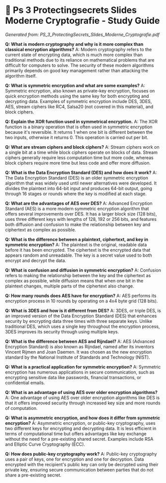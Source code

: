 # 🎯 Ps 3 Protectingsecrets Slides Moderne Cryptografie - Study Guide
*Generated from: PS_3_ProtectingSecrets_Slides_Moderne_Cryptografie.pdf*

**Q: What is modern cryptography and why is it more complex than classical encryption algorithms?**
A: Modern cryptography refers to the current state of encrypting data, which is much more complex than traditional methods due to its reliance on mathematical problems that are difficult for computers to solve. The security of these modern algorithms primarily depends on good key management rather than attacking the algorithm itself.

**Q: What is symmetric encryption and what are some examples?**
A: Symmetric encryption, also known as private-key encryption, focuses on quick encryption methods using the same key for both encrypting and decrypting data. Examples of symmetric encryption include DES, 3DES, AES, stream ciphers like RC4, Salsa20 (not covered in this material), and block ciphers.

**Q: Explain the XOR function used in symmetrical encryption.**
A: The XOR function is a binary operation that is often used in symmetric encryption because it's reversible. It returns 1 when one bit is different between the two inputs, otherwise it returns 0. This operation is carried out per bit.

**Q: What are stream ciphers and block ciphers?**
A: Stream ciphers work on a single bit at a time while block ciphers operate on blocks of data. Stream ciphers generally require less computation time but more code, whereas block ciphers require more time but less code and offer more diffusion.

**Q: What is the Data Encryption Standard (DES) and how does it work?**
A: The Data Encryption Standard (DES) is an older symmetric encryption algorithm that was widely used until newer alternatives were developed. It divides the plaintext into 64-bit input and produces 64-bit output, going through 16 stages or rounds where the key is modified at each stage.

**Q: What are the advantages of AES over DES?**
A: Advanced Encryption Standard (AES) is a more modern symmetric encryption algorithm that offers several improvements over DES. It has a larger block size (128 bits), uses three different keys with lengths of 128, 192 or 256 bits, and features both diffusion and confusion to make the relationship between key and ciphertext as complex as possible.

**Q: What is the difference between a plaintext, ciphertext, and key in symmetric encryption?**
A: The plaintext is the original, readable data before it has been encrypted. The ciphertext is the encrypted data that appears random and unreadable. The key is a secret value used to both encrypt and decrypt the data.

**Q: What is confusion and diffusion in symmetric encryption?**
A: Confusion refers to making the relationship between the key and the ciphertext as complex as possible, while diffusion means that when one bit in the plaintext changes, multiple parts of the ciphertext also change.

**Q: How many rounds does AES have for encryption?**
A: AES performs its encryption process in 10 rounds by operating on a 4x4 byte grid (128 bits).

**Q: What is 3DES and how is it different from DES?**
A: 3DES, or triple DES, is an improved version of the Data Encryption Standard (DES) that enhances security by encrypting data three times with three separate keys. Unlike traditional DES, which uses a single key throughout the encryption process, 3DES improves its security through using multiple keys.

**Q: What is the difference between AES and Rijndael?**
A: AES (Advanced Encryption Standard) is also known as Rijndael, named after its inventors Vincent Rijmen and Joan Daemen. It was chosen as the new encryption standard by the National Institute of Standards and Technology (NIST).

**Q: What is a practical application for symmetric encryption?**
A: Symmetric encryption has numerous applications in secure communication, such as encrypting sensitive data like passwords, financial transactions, or confidential emails.

**Q: What is an advantage of using AES over older encryption algorithms?**
A: One advantage of using AES over older encryption algorithms like DES is that it offers improved security through increased key size and more rounds of computation.

**Q: What is asymmetric encryption, and how does it differ from symmetric encryption?**
A: Asymmetric encryption, or public-key cryptography, uses two different keys for encrypting and decrypting data. It is less efficient in terms of computational time but offers advantages like key exchange without the need for a pre-existing shared secret. Examples include RSA and Elliptic Curve Cryptography (ECC).

**Q: How does public-key cryptography work?**
A: Public-key cryptography uses a pair of keys, one for encryption and one for decryption. Data encrypted with the recipient's public key can only be decrypted using their private key, ensuring secure communication between parties that do not share a pre-existing secret.
